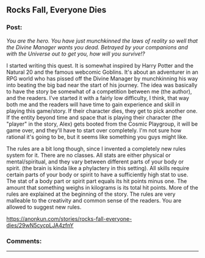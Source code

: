 ## Rocks Fall, Everyone Dies

### Post:

*You are the hero. You have just munchkinned the laws of reality so well that the Divine Manager wants you dead. Betrayed by your companions and with the Universe out to get you, how will you survive!?*

I started writing this quest. It is somewhat inspired by Harry Potter and the Natural 20 and the famous webcomic Goblins. It's about an adventurer in an RPG world who has pissed off the Divine Manager by munchkinning his way into beating the big bad near the start of his journey. The idea was basically to have the story be somewhat of a competition between me (the author), and the readers. I've started it with a fairly low difficulty, I think, that way both me and the readers will have time to gain experience and skill in playing this game/story. If their character dies, they get to pick another one. If the entity beyond time and space that is playing their character (the "player" in the story, Alex) gets booted from the Cosmic Playgroup, it will be game over, and they'll have to start over completely. I'm not sure how rational it's going to be, but it seems like something you guys might like.

The rules are a bit long though, since I invented a completely new rules system for it. There are no classes. All stats are either physical or mental/spiritual, and they vary between different parts of your body or spirit. (the brain is kinda like a phylactery in this setting). All skills require certain parts of your body or spirit to have a sufficiently high stat to use. The stat of a body part or spirit part equals its hit points minus one. The amount that something weighs in kilograms is its total hit points. More of the rules are explained at the beginning of the story. The rules are very malleable to the creativity and common sense of the readers. You are allowed to suggest new rules.

https://anonkun.com/stories/rocks-fall-everyone-dies/29wN5cycpLJA4zfnY

### Comments:

---

